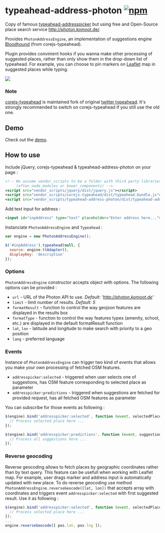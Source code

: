 # typeahead-address-photon [![npm](https://img.shields.io/npm/v/typeahead-address-photon.svg)](http://npm.im/typeahead-address-photon) 

Copy of famous [typeahead-addresspicker](https://github.com/sgruhier/typeahead-addresspicker)
but using free and Open-Source place search service http://photon.komoot.de/.

Provides `PhotonAddressEngine`, an implementation of suggestions engine [Bloodhound](https://github.com/twitter/typeahead.js/blob/master/doc/bloodhound.md) (from corejs-typeahead).

Plugin provides convinient hooks if you wanna make other processing of suggested places, rather than only show them in the drop-down list of typeahead. For example, you can choose to pin markers on [Leaflet](http://leafletjs.com/) map in suggested places while typing.

<img src="https://raw.github.com/komoot/typeahead-address-photon/master/doc/screenshot.png"/>

### Note
[corejs-typeahead](https://github.com/corejavascript/typeahead.js) is maintained fork of original [twitter typeahead](http://twitter.github.io/typeahead.js/). It's strongly recommended to switch on corejs-typeahead if you still use the old one.

## Demo
Check out the [demo](http://komoot.github.io/typeahead-address-photon/).

## How to use
Include jQuery, corejs-typeahead & typeahead-address-photon on your page :
```xml
<!-- We assume vendor_scripts to be a folder with third party libraries
     (often node_modules or bower_components) -->
<script src="vendor_scripts/jquery/dist/jquery.js"></script>
<script src="vendor_scripts/corejs-typeahead/dist/typeahead.bundle.js"></script>
<script src="vendor_scripts/typeahead-address-photon/dist/typeahead-address-photon.js"></script>
```
Add text input for address :
```xml
<input id="inpAddress" type="text" placeholder="Enter address here..."></input>
```

Instanciate `PhotonAddressEngine` and `Typeahead` :
```javascript
var engine = new PhotonAddressEngine();

$('#inpAddress').typeahead(null, {
  source: engine.ttAdapter(),
  displayKey: 'description'
});
```

### Options
`PhotonAddressEngine` constructor accepts object with options. The following options can be provided :
- `url` - URL of the Photon API to use. *Default: 'http://photon.komoot.de'*
- `limit` - limit number of results. *Default: 5*
- `formatResult` - function to control the way geojson features are displayed in the results box
- `formatType` - function to control the way features types (amenity, school, etc.) are displayed in the default formatResult function
- `lat`, `lon` - latitude and longitude to make search with priority to a geo position
- `lang` - preferred language

### Events
Instance of `PhotonAddressEngine` can trigger two kind of events that allows you make your own processing of fetched OSM features.
- `addresspicker:selected` - triggered when user selects one of suggestions, has OSM feature corresponding to selected place as parameter
- `addresspicker:predictions` - triggered when suggestions are fetched for provided request, has all fetched OSM features as parameter

You can subscribe for those events as following :
```javascript
$(engine).bind('addresspicker:selected', function (event, selectedPlace) {
  // Process selected place here ...
});

$(engine).bind('addresspicker:predictions', function (event, suggestions) {
  // Process all suggestions here ...
});
```

### Reverse geocoding
Reverse geocoding allows to fetch places by geographic coordinates rather than by text query. This feature can be usefull when working with Leaflet map. For example, user drags marker and address input is automatically updated with new place. To do reverse geocoding use method `PhotonAddressEngine.reverseGeocode([lat, lon])` that accepts array with coordinates and triggers event `addresspicker:selected` with first suggested result. Use it as following :

```javascript
$(engine).bind('addresspicker:selected', function (event, selectedPlace) {
  // Process selected place here ...
});
...
engine.reverseGeocode([ pos.lat, pos.lng ]);
```
